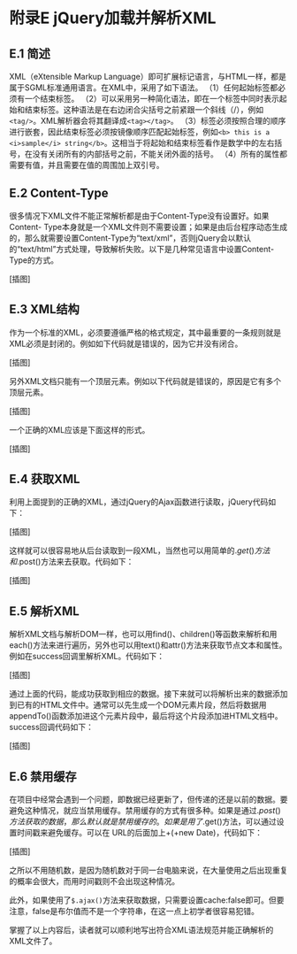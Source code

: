 # 附录E jQuery加载并解析XML
## E.1 简述
XML（eXtensible Markup Language）即可扩展标记语言，与HTML一样，都是属于SGML标准通用语言。在XML中，采用了如下语法。
（1）任何起始标签都必须有一个结束标签。
（2）可以采用另一种简化语法，即在一个标签中同时表示起始和结束标签。这种语法是在右边闭合尖括号之前紧跟一个斜线（/），例如`<tag/>`。XML解析器会将其翻译成`<tag></tag>`。
（3）标签必须按照合理的顺序进行嵌套，因此结束标签必须按镜像顺序匹配起始标签，例如`<b> this is a <i>sample</i> string</b>`。这相当于将起始和结束标签看作是数学中的左右括号，在没有关闭所有的内部括号之前，不能关闭外面的括号。
（4）所有的属性都需要有值，并且需要在值的周围加上双引号。

## E.2 Content-Type
很多情况下XML文件不能正常解析都是由于Content-Type没有设置好。如果Content- Type本身就是一个XML文件则不需要设置；如果是由后台程序动态生成的，那么就需要设置Content-Type为“text/xml”，否则jQuery会以默认的“text/html”方式处理，导致解析失败。以下是几种常见语言中设置Content-Type的方式。

[插图]

## E.3 XML结构
作为一个标准的XML，必须要遵循严格的格式规定，其中最重要的一条规则就是XML必须是封闭的。例如如下代码就是错误的，因为它并没有闭合。

[插图]

另外XML文档只能有一个顶层元素。例如以下代码就是错误的，原因是它有多个顶层元素。

[插图]

一个正确的XML应该是下面这样的形式。

[插图]

## E.4 获取XML
利用上面提到的正确的XML，通过jQuery的Ajax函数进行读取，jQuery代码如下：

[插图]

这样就可以很容易地从后台读取到一段XML，当然也可以用简单的$.get()方法和$.post()方法来去获取。代码如下：

[插图]

## E.5 解析XML
解析XML文档与解析DOM一样，也可以用find()、children()等函数来解析和用each()方法来进行遍历，另外也可以用text()和attr()方法来获取节点文本和属性。例如在success回调里解析XML。代码如下：

[插图]

通过上面的代码，能成功获取到相应的数据。接下来就可以将解析出来的数据添加到已有的HTML文件中。通常可以先生成一个DOM元素片段，然后将数据用appendTo()函数添加进这个元素片段中，最后将这个片段添加进HTML文档中。success回调代码如下：

[插图]

## E.6 禁用缓存
在项目中经常会遇到一个问题，即数据已经更新了，但传递的还是以前的数据。要避免这种情况，就应当禁用缓存。禁用缓存的方式有很多种。如果是通过$.post()方法获取的数据，那么默认就是禁用缓存的。如果是用了$.get()方法，可以通过设置时间戳来避免缓存。可以在 URL的后面加上+(+new Date)，代码如下：

[插图]

之所以不用随机数，是因为随机数对于同一台电脑来说，在大量使用之后出现重复的概率会很大，而用时间戳则不会出现这种情况。

此外，如果使用了`$.ajax()`方法来获取数据，只需要设置cache:false即可。但要注意，false是布尔值而不是一个字符串，在这一点上初学者很容易犯错。

掌握了以上内容后，读者就可以顺利地写出符合XML语法规范并能正确解析的XML文件了。